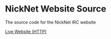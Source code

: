 # NickNet Website Source

The source code for the NickNet IRC website

[Live Website (HTTP)](http://irc.nick99nack.com/)
